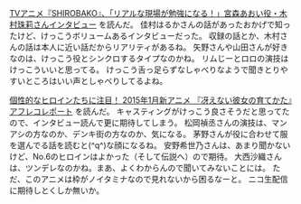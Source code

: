 [TVアニメ『SHIROBAKO』、「リアルな現場が勉強になる！」宮森あおい役・木村珠莉さんインタビュー](http://www.animate.tv/news/details.php?id=1417669712)
を読んだ。
佳村はるかさんの話があったおかげで知ったけど、けっこうボリュームあるインタビューだった。
収録の話とか、木村さんの話は本人に近い話だからリアリティがあるね。
矢野さんや山田さんが好きなのは、けっこう役とシンクロするタイプなのかね。
リムじーとロロの演技はけっこういいと思ってる。
けっこう舌っ足らずなしゃべりなようで聞きとりやすいところはいい声としゃべりしてるよね。

[個性的なヒロインたちに注目！ 2015年1月新アニメ 『冴えない彼女の育てかた』アフレコレポート](http://repotama.com/2014/11/77721/)
を読んだ。
キャスティングがけっこう良さそうだと思ってたので、インタビュー読んで更に期待してしまう。
松岡禎丞さんの演技は、マンアシの方なのか、デンキ街の方なのか、気になる。
茅野さんが役に合わせて服を選んでる話を読むと(^q^)な顔になるね。
安野希世乃さんは、あまり聞かないけど、No.6のヒロインはよかった（そして伝説へ）ので期待。
大西沙織さんは、ツンデレなのかね。まあ、よくわからんので聞いてみないことには。
ただ、このアニメは枠がノイタミナなので見れないから困るなーと。
ニコ生配信に期待しとくしか無いか。
